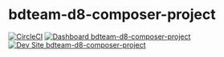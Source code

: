 # bdteam-d8-composer-project

[![CircleCI](https://circleci.com/gh/aminulpantheon/bdteam-d8-composer-project.svg?style=shield)](https://circleci.com/gh/aminulpantheon/bdteam-d8-composer-project)
[![Dashboard bdteam-d8-composer-project](https://img.shields.io/badge/dashboard-bdteam_d8_composer_project-yellow.svg)](https://dashboard.pantheon.io/sites/2cc1a245-5726-4d13-99a9-042928477fd7#dev/code)
[![Dev Site bdteam-d8-composer-project](https://img.shields.io/badge/site-bdteam_d8_composer_project-blue.svg)](http://dev-bdteam-d8-composer-project.pantheonsite.io/)
